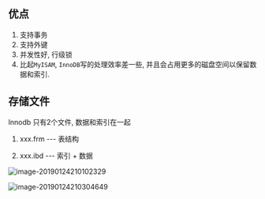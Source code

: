 ## 优点

1. 支持事务
2. 支持外键
3. 并发性好, 行级锁
4. 比起`MyISAM`, `InnoDB`写的处理效率差一些, 并且会占用更多的磁盘空间以保留数据和索引.

## 存储文件

Innodb 只有2个文件,  数据和索引在一起

1. xxx.frm --- 表结构

2. xxx.ibd --- 索引 + 数据



![image-20190124210102329](https://ws4.sinaimg.cn/large/006tNc79ly1fzhz3d4wx5j315y0pgain.jpg)



![image-20190124210304649](https://ws3.sinaimg.cn/large/006tNc79ly1fzhz5iekm8j312s0qwdou.jpg)







